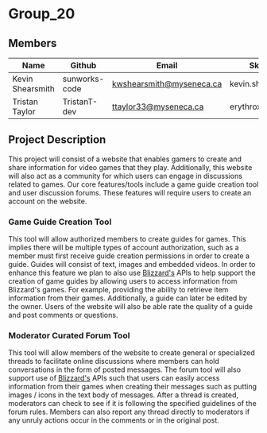 # Group_20

## Members
| Name        | Github    | Email                       | Skype         |
| ----------- | --------- | --------------------------- | ------------- |
| Kevin Shearsmith  | sunworks-code | kwshearsmith@myseneca.ca | kevin.shearsmith |
| Tristan Taylor | TristanT-dev | ttaylor33@myseneca.ca  | erythroxlym


## Project Description

This project will consist of a website that enables gamers to create and share information for video games that they play. Additionally, this website will also act as a community for which users can engage in discussions related to games. Our core features/tools include a game guide creation tool and user discussion forums. These features will require users to create an account on the website.

### Game Guide Creation Tool

This tool will allow authorized members to create guides for games. This implies there will be multiple types of account authorization, such as a member must first receive guide creation permissions in order to create a guide. Guides will consist of text, images and embedded videos. In order to enhance this feature we plan to also use [Blizzard's](https://develop.battle.net/documentation) APIs to help support the creation of game guides by allowing users to access information from Blizzard's games. For example, providing the ability to retrieve item information from their games. Additionally, a guide can later be edited by the owner. Users of the website will also be able rate the quality of a guide and post comments or questions. 

### Moderator Curated Forum Tool

This tool will allow members of the website to create general or specialized threads to facilitate online discussions where members can hold conversations in the form of posted messages. The forum tool will also support use of [Blizzard's](https://develop.battle.net/documentation) APIs such that users can easily access information from their games when creating their messages such as putting images / icons in the text body of messages. After a thread is created, moderators can check to see if it is following the specified guidelines of the forum rules.  Members can also report any thread directly to moderators if any unruly actions occur in the comments or in the original post.

